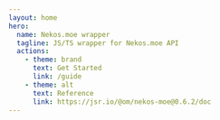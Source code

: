 ```yaml
---
layout: home
hero:
  name: Nekos.moe wrapper
  tagline: JS/TS wrapper for Nekos.moe API
  actions:
    - theme: brand
      text: Get Started
      link: /guide
    - theme: alt
      text: Reference
      link: https://jsr.io/@om/nekos-moe@0.6.2/doc
---
```

